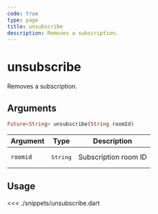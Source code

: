 ```yaml
---
code: true
type: page
title: unsubscribe
description: Removes a subscription.
---
```


# unsubscribe

Removes a subscription.

## Arguments

```dart
Future<String> unsubscribe(String roomId)
```

| Argument  | Type               | Description          |
|-----------|--------------------|----------------------|
| `roomid` | <pre>String</pre>  | Subscription room ID |

## Usage

<<< ./snippets/unsubscribe.dart
